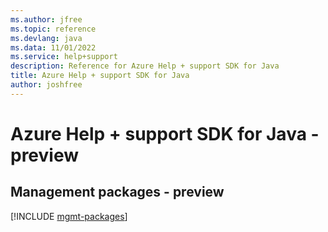 ```yaml
---
ms.author: jfree
ms.topic: reference
ms.devlang: java
ms.data: 11/01/2022
ms.service: help+support
description: Reference for Azure Help + support SDK for Java
title: Azure Help + support SDK for Java
author: joshfree
---
```

# Azure Help + support SDK for Java - preview

## Management packages - preview
[!INCLUDE [mgmt-packages](help-+-support-mgmt-index.md)]